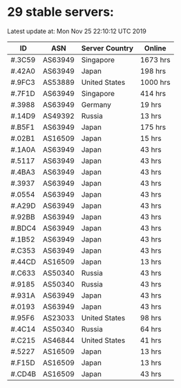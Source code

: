 # 29 stable servers:

Latest update at: Mon Nov 25 22:10:12 UTC 2019

| ID | ASN | Server Country | Online |
| -- | --- | -------------- | ------ |
| #.3C59 | AS63949 | Singapore | 1673 hrs |
| #.42A0 | AS63949 | Japan | 198 hrs |
| #.9FC3 | AS53889 | United States | 1000 hrs |
| #.7F1D | AS63949 | Singapore | 414 hrs |
| #.3988 | AS63949 | Germany | 19 hrs |
| #.14D9 | AS49392 | Russia | 13 hrs |
| #.B5F1 | AS63949 | Japan | 175 hrs |
| #.02B1 | AS16509 | Japan | 15 hrs |
| #.1A0A | AS63949 | Japan | 43 hrs |
| #.5117 | AS63949 | Japan | 43 hrs |
| #.4BA3 | AS63949 | Japan | 43 hrs |
| #.3937 | AS63949 | Japan | 43 hrs |
| #.0554 | AS63949 | Japan | 43 hrs |
| #.A29D | AS63949 | Japan | 43 hrs |
| #.92BB | AS63949 | Japan | 43 hrs |
| #.BDC4 | AS63949 | Japan | 43 hrs |
| #.1B52 | AS63949 | Japan | 43 hrs |
| #.C353 | AS63949 | Japan | 43 hrs |
| #.44CD | AS16509 | Japan | 13 hrs |
| #.C633 | AS50340 | Russia | 43 hrs |
| #.9185 | AS50340 | Russia | 43 hrs |
| #.931A | AS63949 | Japan | 43 hrs |
| #.0193 | AS63949 | Japan | 43 hrs |
| #.95F6 | AS23033 | United States | 98 hrs |
| #.4C14 | AS50340 | Russia | 64 hrs |
| #.C215 | AS46844 | United States | 41 hrs |
| #.5227 | AS16509 | Japan | 13 hrs |
| #.F15D | AS16509 | Japan | 13 hrs |
| #.CD4B | AS16509 | Japan | 43 hrs |


